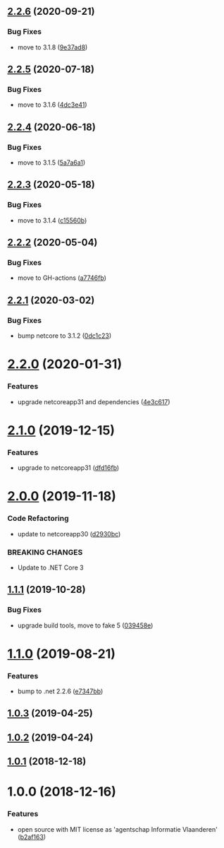 ## [2.2.6](https://github.com/informatievlaanderen/hexbyte-converter/compare/v2.2.5...v2.2.6) (2020-09-21)


### Bug Fixes

* move to 3.1.8 ([9e37ad8](https://github.com/informatievlaanderen/hexbyte-converter/commit/9e37ad8e4890f00974232962a6d6fe6638819fb4))

## [2.2.5](https://github.com/informatievlaanderen/hexbyte-converter/compare/v2.2.4...v2.2.5) (2020-07-18)


### Bug Fixes

* move to 3.1.6 ([4dc3e41](https://github.com/informatievlaanderen/hexbyte-converter/commit/4dc3e41d9788784fbab7ab7c1c17f91b435cf7cb))

## [2.2.4](https://github.com/informatievlaanderen/hexbyte-converter/compare/v2.2.3...v2.2.4) (2020-06-18)


### Bug Fixes

* move to 3.1.5 ([5a7a6a1](https://github.com/informatievlaanderen/hexbyte-converter/commit/5a7a6a13bb6626ee3713bcbe83c343d05bad4f42))

## [2.2.3](https://github.com/informatievlaanderen/hexbyte-converter/compare/v2.2.2...v2.2.3) (2020-05-18)


### Bug Fixes

* move to 3.1.4 ([c15560b](https://github.com/informatievlaanderen/hexbyte-converter/commit/c15560b1a2d271075b7b274c7cb1d0d5cc1c7340))

## [2.2.2](https://github.com/informatievlaanderen/hexbyte-converter/compare/v2.2.1...v2.2.2) (2020-05-04)


### Bug Fixes

* move to GH-actions ([a7746fb](https://github.com/informatievlaanderen/hexbyte-converter/commit/a7746fb7ada341c7fdd8cdb9da42ba0e644f4e84))

## [2.2.1](https://github.com/informatievlaanderen/hexbyte-converter/compare/v2.2.0...v2.2.1) (2020-03-02)


### Bug Fixes

* bump netcore to 3.1.2 ([0dc1c23](https://github.com/informatievlaanderen/hexbyte-converter/commit/0dc1c2326865cad0b1ecabb6c2c85590d0a69d6c))

# [2.2.0](https://github.com/informatievlaanderen/hexbyte-converter/compare/v2.1.0...v2.2.0) (2020-01-31)


### Features

* upgrade netcoreapp31 and dependencies ([4e3c617](https://github.com/informatievlaanderen/hexbyte-converter/commit/4e3c61771e78164f9db466da4009c623448a3009))

# [2.1.0](https://github.com/informatievlaanderen/hexbyte-converter/compare/v2.0.0...v2.1.0) (2019-12-15)


### Features

* upgrade to netcoreapp31 ([dfd16fb](https://github.com/informatievlaanderen/hexbyte-converter/commit/dfd16fbb5a04f25185d4f6666f62b6d932b5c30a))

# [2.0.0](https://github.com/informatievlaanderen/hexbyte-converter/compare/v1.1.1...v2.0.0) (2019-11-18)


### Code Refactoring

* update to netcoreapp30 ([d2930bc](https://github.com/informatievlaanderen/hexbyte-converter/commit/d2930bc))


### BREAKING CHANGES

* Update to .NET Core 3

## [1.1.1](https://github.com/informatievlaanderen/hexbyte-converter/compare/v1.1.0...v1.1.1) (2019-10-28)


### Bug Fixes

* upgrade build tools, move to fake 5 ([039458e](https://github.com/informatievlaanderen/hexbyte-converter/commit/039458e))

# [1.1.0](https://github.com/informatievlaanderen/hexbyte-converter/compare/v1.0.3...v1.1.0) (2019-08-21)


### Features

* bump to .net 2.2.6 ([e7347bb](https://github.com/informatievlaanderen/hexbyte-converter/commit/e7347bb))

## [1.0.3](https://github.com/informatievlaanderen/hexbyte-converter/compare/v1.0.2...v1.0.3) (2019-04-25)

## [1.0.2](https://github.com/informatievlaanderen/hexbyte-converter/compare/v1.0.1...v1.0.2) (2019-04-24)

## [1.0.1](https://github.com/informatievlaanderen/hexbyte-converter/compare/v1.0.0...v1.0.1) (2018-12-18)

# 1.0.0 (2018-12-16)


### Features

* open source with MIT license as 'agentschap Informatie Vlaanderen' ([b2af163](https://github.com/informatievlaanderen/hexbyte-converter/commit/b2af163))
